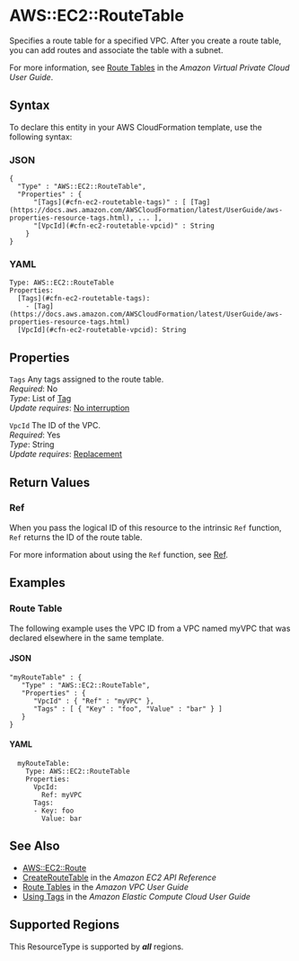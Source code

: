 # AWS::EC2::RouteTable<a name="aws-resource-ec2-route-table"></a>

Specifies a route table for a specified VPC\. After you create a route table, you can add routes and associate the table with a subnet\.

For more information, see [Route Tables](https://docs.aws.amazon.com/AmazonVPC/latest/UserGuide/VPC_Route_Tables.html) in the *Amazon Virtual Private Cloud User Guide*\.

## Syntax<a name="aws-resource-ec2-route-table-syntax"></a>

To declare this entity in your AWS CloudFormation template, use the following syntax:

### JSON<a name="aws-resource-ec2-route-table-syntax.json"></a>

```
{
  "Type" : "AWS::EC2::RouteTable",
  "Properties" : {
      "[Tags](#cfn-ec2-routetable-tags)" : [ [Tag](https://docs.aws.amazon.com/AWSCloudFormation/latest/UserGuide/aws-properties-resource-tags.html), ... ],
      "[VpcId](#cfn-ec2-routetable-vpcid)" : String
    }
}
```

### YAML<a name="aws-resource-ec2-route-table-syntax.yaml"></a>

```
Type: AWS::EC2::RouteTable
Properties: 
  [Tags](#cfn-ec2-routetable-tags): 
    - [Tag](https://docs.aws.amazon.com/AWSCloudFormation/latest/UserGuide/aws-properties-resource-tags.html)
  [VpcId](#cfn-ec2-routetable-vpcid): String
```

## Properties<a name="aws-resource-ec2-route-table-properties"></a>

`Tags`  <a name="cfn-ec2-routetable-tags"></a>
Any tags assigned to the route table\.  
*Required*: No  
*Type*: List of [Tag](https://docs.aws.amazon.com/AWSCloudFormation/latest/UserGuide/aws-properties-resource-tags.html)  
*Update requires*: [No interruption](https://docs.aws.amazon.com/AWSCloudFormation/latest/UserGuide/using-cfn-updating-stacks-update-behaviors.html#update-no-interrupt)

`VpcId`  <a name="cfn-ec2-routetable-vpcid"></a>
The ID of the VPC\.  
*Required*: Yes  
*Type*: String  
*Update requires*: [Replacement](https://docs.aws.amazon.com/AWSCloudFormation/latest/UserGuide/using-cfn-updating-stacks-update-behaviors.html#update-replacement)

## Return Values<a name="aws-resource-ec2-route-table-return-values"></a>

### Ref<a name="aws-resource-ec2-route-table-return-values-ref"></a>

When you pass the logical ID of this resource to the intrinsic `Ref` function, `Ref` returns the ID of the route table\.

For more information about using the `Ref` function, see [Ref](https://docs.aws.amazon.com/AWSCloudFormation/latest/UserGuide/intrinsic-function-reference-ref.html)\.

## Examples<a name="aws-resource-ec2-route-table--examples"></a>

### Route Table<a name="aws-resource-ec2-route-table--examples--Route_Table"></a>

The following example uses the VPC ID from a VPC named myVPC that was declared elsewhere in the same template\.

#### JSON<a name="aws-resource-ec2-route-table--examples--Route_Table--json"></a>

```
"myRouteTable" : {
   "Type" : "AWS::EC2::RouteTable",
   "Properties" : {
      "VpcId" : { "Ref" : "myVPC" },
      "Tags" : [ { "Key" : "foo", "Value" : "bar" } ]
   }
}
```

#### YAML<a name="aws-resource-ec2-route-table--examples--Route_Table--yaml"></a>

```
  myRouteTable:
    Type: AWS::EC2::RouteTable
    Properties:
      VpcId:  
        Ref: myVPC
      Tags:
      - Key: foo
        Value: bar
```

## See Also<a name="aws-resource-ec2-route-table--seealso"></a>
+  [AWS::EC2::Route](https://docs.aws.amazon.com/AWSCloudFormation/latest/UserGuide/aws-resource-ec2-route.html)
+  [CreateRouteTable](https://docs.aws.amazon.com/AWSEC2/latest/APIReference/API_CreateRouteTable.html) in the *Amazon EC2 API Reference*
+  [Route Tables](https://docs.aws.amazon.com/vpc/latest/userguide/VPC_Route_Tables.html) in the *Amazon VPC User Guide*
+  [Using Tags](https://docs.aws.amazon.com/AWSEC2/latest/UserGuide/Using_Tags.html) in the *Amazon Elastic Compute Cloud User Guide*


## Supported Regions

This ResourceType is supported by ***all*** regions.